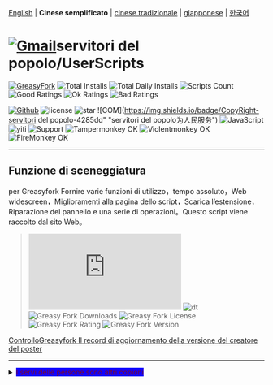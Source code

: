 [English](/en/scripts/497346 "Greasyfork Utility Toolkit") | **Cinese semplificato** | [cinese tradizionale](/zh-TW/scripts/497346 "Greasyfork Utility Toolkit") | [giapponese](/ja/scripts/497346 "Greasyfork Utility Toolkit") | [한국어](/ko/scripts/497346 "Greasyfork Utility Toolkit")

# [![Gmail](https://img.shields.io/badge/Contact-Gmail-yellow?svg&)](mailto:toniaiwanowskiskr47@gmail.com)servitori del popolo/UserScripts

[![GreasyFork](https://img.shields.io/static/v1?label=%20&message=GreasyFork&style=flat-square&labelColor=7B0000&color=960000&logo=data:image/png;base64,iVBORw0KGgoAAAANSUhEUgAAABAAAAAQCAYAAAAf8/9hAAAABmJLR0QA/wD/AP+gvaeTAAAACXBIWXMAAAsTAAALEwEAmpwYAAAAB3RJTUUH3ggEBCQHM3fXsAAAAVdJREFUOMudkz2qwkAUhc/goBaGJBgUtBCZyj0ILkpwAW7Bws4yO3AHLiCtEFD8KVREkoiFxZzX5A2KGfN4F04zMN+ce+5c4LMUgDmANYBnrnV+plBSi+FwyHq9TgA2LQpvCiEiABwMBtzv95RSfoNEHy8DYBzHrNVqVEr9BWKcqNFoxF6vx3a7zc1mYyC73a4MogBg7vs+z+czO50OW60Wt9stK5UKp9Mpj8cjq9WqDTBHnjAdxzGQZrPJw+HA31oulzbAWgLoA0CWZVBKIY5jzGYzdLtdE9DlcrFNrY98zobqOA6TJKHW2jg4nU5sNBpFDp6mhVe5?svg&VasUwDHm9Xqm15u12o+/7Hy0gD8KatOd5vN/v1FozTVN6nkchxFuI6hsAAIMg4OPxMJCXdtTbR7JJCMEgCJhlGUlyPB4XfumozInrupxMJpRSRtZlKoNYl+m/6/wDuWAjtPfsQuwAAAAASUVORK5CYII= "Greasyfork")](https://greasyfork.org/users/1169082)
![Total Installs](https://img.shields.io/badge/dynamic/json?color=0084ff&label=Total%20Installs&query=$.totalInstalls&url=https://raw.githubusercontent.com/10086100886/UserScripts/main/docs/total_installs.json)
![Total Daily Installs](https://img.shields.io/badge/dynamic/json?color=0084ff&label=Total%20Daily%20Installs&query=$.totalDailyInstalls&url=https://raw.githubusercontent.com/10086100886/UserScripts/main/docs/total_installs.json)
![Scripts Count](https://img.shields.io/badge/dynamic/json?color=1E90FF&label=Scripts%20Count&query=$.numScripts&url=https://raw.githubusercontent.com/10086100886/UserScripts/main/docs/total_installs.json)
![Good Ratings](https://img.shields.io/badge/dynamic/json?color=4CAF50&label=Good%20Ratings&query=$.totalGoodRatings&url=https://raw.githubusercontent.com/10086100886/UserScripts/main/docs/total_installs.json)
![Ok Ratings](https://img.shields.io/badge/dynamic/json?color=FF9800&label=Ok%20Ratings&query=$.totalOkRatings&url=https://raw.githubusercontent.com/10086100886/UserScripts/main/docs/total_installs.json)
![Bad Ratings](https://img.shields.io/badge/dynamic/json?color=F44336&label=Bad%20Ratings&query=$.totalBadRatings&url=https://raw.githubusercontent.com/10086100886/UserScripts/main/docs/total_installs.json)

[![Github](https://img.shields.io/badge/Github-100000?svg&logo=github&logoColor=white)](https://github.com/10086100886/)
![license](https://img.shields.io/github/license/10086100886/UserScripts?svg&style=flat-square&color=4285dd&logo=github)
![star](https://img.shields.io/github/forks/10086100886/UserScripts?svg&style=flat-square&label=Fork&color=4285dd&logo=github" "Numero di repliche")
![COM](https://img.shields.io/badge/CopyRight-servitori del popolo-4285dd" "servitori del popolo为人民服务")
![JavaScript](https://img.shields.io/badge/JavaScript-323330?svg&logo=javascript&logoColor=F7DF1E "JavaScript")
![yiti](https://img.shields.io/github/issues/10086100886/UserScripts/github-chinese?style=flat-square&logo=github&label=Issue "problema")
![Support](https://img.shields.io/badge/Support-Chrome%7CFirefox%7CEdge-blue?svg&)
![**Tampermonkey OK**](https://img.shields.io/badge/Tampermonkey-OK-006989?labelColor=012A36)
![**Violentmonkey OK**](https://img.shields.io/badge/Violentmonkey-OK-006989?labelColor=4B3F72)
![**FireMonkey OK**](https://img.shields.io/badge/FireMonkey-OK-006989?labelColor=885053)

---

## Funzione di sceneggiatura

per Greasyfork Fornire varie funzioni di utilizzo，tempo assoluto，Web widescreen，Miglioramenti alla pagina dello script，Scarica l’estensione，Riparazione del pannello e una serie di operazioni。Questo script viene raccolto dal sito Web。
>![size](https://img.shields.io/github/size/10086100886/UserScripts/Greasyfork%20Utility%20Toolkit.user.js?color=%23990000)
![dt](https://img.shields.io/greasyfork/dt/497346?color=%23990000&label=Installs)
![Greasy Fork Downloads](https://img.shields.io/greasyfork/dd/497346?color=%23990000)
![Greasy Fork License](https://img.shields.io/greasyfork/l/497346?color=%23990000)
![Greasy Fork Rating](https://img.shields.io/greasyfork/rating-count/497346?color=%23990000)
![Greasy Fork Version](https://img.shields.io/greasyfork/v/497346?color=%23990000)

  <p><a href="#:~:text=Aggiorna informazioni">ControlloGreasyfork Il record di aggiornamento della versione del creatore del poster</a></p>

---

<details>
    <summary><mark style="background-color: rgb(17, 0, 255); color: rgb(122, 11, 39);">I servi delle persone sono altri copioni</mark></summary>
    <table>
        <thead>
            <tr>
                <th>Nome della sceneggiatura</th>
                <th>Descrizione della sceneggiatura</th>
                <th>GitHub</th>
                <th>Greasyfork</th>
            </tr>
        </thead>
        <tbody>
            <tr>
                <td><a href="/zh-CN/scripts/497346" target="_blank"><strong>Greasyfork Artigiano della colla</strong></a></td>
                <td>Miglioraregreasyfork,Copia il codice，Scaricamento della sceneggiatura，Tempo preciso al secondo，Pulizia della home page，Discuti il ​​rapporto con un clic，Download aggiunto del codice di salto dell’elenco degli script Abbellisci il codice di visualizzazione e visualizza i file di riferimento del codice，mostra l’icona dello script，Passa agli script per adulti e ad altre operazioni</td>
                <td><a
                        href="https://raw.githubusercontent.com/10086100886/UserScripts/main/Greasyfork%20Utility%20Toolkit.user.js">Installare</a>
                </td>
                <td><a href="https://update.greasyfork.org/scripts/497346.user.js"><img
                            src="https://img.shields.io/greasyfork/dt/497346?color=%23990000&label=Installs"><br>Installare</a>
                </td>
            </tr>
            <tr>

                <td><a href="/zh-CN/scripts/497403" target="_blank"><strong>Copia la versione modificata autorizzata</strong></a></td>
                <td>Vieta alle pagine web di fare la cacca nelle versioni modificate，verde per il rilascio，divieto rosso，indicazioni temporanee arancioni</td>
                <td><a
                        href="https://raw.githubusercontent.com/10086100886/UserScripts/main/clipboard.user.js">Installare</a>
                </td>
                <td><a href="https://update.greasyfork.org/scripts/497403.user.js"><img
                            src="https://img.shields.io/greasyfork/dt/497403?color=%23990000&label=Installs"><br>Installare</a>
                </td>
            </tr>
            <tr>

                <td><a href="/zh-CN/scripts/497317" target="_blank"><strong>GreasyforkI dettagli si applicano all’apertura</strong></a></td>
                <td>Viene aggiunta la pagina dei dettagli dello script. È adatta per i collegamenti da aggiungere. Fare clic per aprire la pagina Web.，Fare clic per copiare</td>
                <td><a
                        href="https://raw.githubusercontent.com/10086100886/UserScripts/main/Greasy%20fork%20link.user.js">Installare</a>
                </td>
                <td><a href="https://update.greasyfork.org/scripts/497317.user.js"><img
                            src="https://img.shields.io/greasyfork/dt/497317?color=%23990000&label=Installs"><br>Installare</a>
                </td>
            </tr>
            <tr>

                <td><a href="/zh-CN/scripts/497346" target="_blank"><strong>Greasyfork ranks</strong></a></td>
                <td>l’elenco degli script aggiunge il punteggio</td>
                <td><a
                        href="https://raw.githubusercontent.com/10086100886/UserScripts/main/Greasyfork%20ranks.user.js">Installare</a>
                </td>
                <td></td>
            </tr>
            <tr>

                <td><a href="/zh-CN/scripts/497682" target="_blank"><strong>MissavAssistente al backup</strong></a></td>
                <td>missBackup della playlist，Supporta il download di immagini e il salvataggio delle informazioni sui video.Esporta la pagina web locale Supporta l’esportazione inwebdav</td>
                <td><a
                        href="https://raw.githubusercontent.com/10086100886/UserScripts/main/missavexplorer.user.js">Installare</a>
                </td>
                <td><a href="https://update.greasyfork.org/scripts/497682.user.js"><img
                            src="https://img.shields.io/greasyfork/dt/497682?color=%23990000&label=Installs"><br>Installare</a>
                </td>
            </tr>
            <tr>

                <td><a href="/zh-CN/scripts/498625" target="_blank"><strong>Remove Link Underlines</strong></a></td>
                <td>Rimuovi la sottolineatura dalla pagina web</td>
                <td><a
                        href="https://raw.githubusercontent.com/10086100886/UserScripts/main/Remove%20Link%20Underlines.user.js">Installare</a>
                </td>
                <td><a href="https://update.greasyfork.org/scripts/498625.user.js"><img
                            src="https://img.shields.io/greasyfork/dt/498625?color=%23990000&label=Installs"><br>Installare</a>
                </td>
            </tr>
            <tr>

                <td><a href="/zh-CN/scripts/498906" target="_blank"><strong>Evidenzia le parole chiave nelle pagine web</strong></a></td>
                <td>Evidenziare il testo nelle pagine web</td>
                <td><a
                        href="https://raw.githubusercontent.com/10086100886/UserScripts/main/%E7%BD%91%E9%A1%B5%E9%AB%98%E4%BA%AE%E5%85%B3%E9%94%AE%E5%AD%97%2B.user.js">Installare</a>
                </td>
                <td><a href="https://update.greasyfork.org/scripts/498906.user.js"><img
                            src="https://img.shields.io/greasyfork/dt/498906?color=%23990000&label=Installs"><br>Installare</a>
                </td>
            </tr>
            <tr>

                <td><a href="/zh-CN/scripts/498904" target="_blank"><strong>Script Finder+</strong></a></td>
                <td>Script Finder è uno script utente（userscript），Ti aiuta a trovare e gestire gli script utente su qualsiasi sito web</td>
                <td><a
                        href="https://raw.githubusercontent.com/10086100886/UserScripts/main/Script%20Finder%2B.user.js">Installare</a>
                </td>
                <td><a href="https://update.greasyfork.org/scripts/498904.user.js"><img
                            src="https://img.shields.io/greasyfork/dt/498904?color=%23990000&label=Installs"><br>Installare</a>
                </td>
            </tr>
            <tr>

                <td><a href="/zh-CN/scripts/500255" target="_blank"><strong>Aggiungi ai pulsanti superiore e inferiore</strong></a></td>
                <td>Modificato daGreasyforkscript utente Aggiungi i pulsanti superiore e inferiore alle pagine web，Facilita il rapido spostamento verso l’alto o il basso di pagine lunghe。 Aggiunto cambio colore del pulsante durante lo scorrimento verso il basso，3Si arresta automaticamente se non viene effettuato lo scorrimento entro pochi secondi</td>
                <td><a
                        href="https://raw.githubusercontent.com/10086100886/UserScripts/main/%E7%BD%AE%E9%A0%82%E5%92%8C%E7%BD%AE%E5%BA%95%E6%8C%89%E9%88%95.user.js">Installare</a>
                </td>
                <td><a href="https://update.greasyfork.org/scripts/500255.user.js"><img
                            src="https://img.shields.io/greasyfork/dt/500255?color=%23990000&label=Installs"><br>Installare</a>
                </td>
            </tr>
            <tr>

                <td><a href="/zh-CN/scripts/500262" target="_blank"><strong>Blocca siti specifici dai risultati di ricerca</strong></a></td>
                <td>Blocca siti specifici dai risultati dei motori di ricerca，Aiuta gli utenti a filtrare i risultati di ricerca indesiderati。 Sito personalizzato per il blocco dell’input。Formato"-zhihu""-baidu" Utilizzato per bloccare i contenuti di ricerca di Google</td>
                <td><a
                        href="https://raw.githubusercontent.com/10086100886/UserScripts/main/%E5%9C%A8%E6%90%9C%E7%B4%A2%E7%BB%93%E6%9E%9C%E4%B8%AD%E5%B1%8F%E8%94%BD%E6%8C%87%E5%AE%9A%E7%AB%99%E7%82%B9.user.js">Installare</a>
                </td>
                <td><a href="https://update.greasyfork.org/scripts/500262.user.js"><img
                            src="https://img.shields.io/greasyfork/dt/500255?color=%23990000&label=Installs"><br>Installare</a>
                </td>
            </tr>
        </tbody>
    </table>
</details>


## Caratteristiche
### Dettagli della sceneggiatura

- Passa dalla visualizzazione documento alla visualizzazione Web
- Copia il codice
- mostra l’icona dello script
- Cancella la cache delle icone
- Cronologia degli script aggiunta all’installazione
- Aggiungi pulsante di download
- Il codice dello script visualizza il numero di riga
- Ordina l’elenco degli script per data di creazione
- Copia la dichiarazione della libreria
- Mostra il numero di file di riferimento
- Copia il collegamento breve
- Abbellisci gli snippet di codice
- Abbellisci il codice della vista

### elenco di script

- Visualizza l’elenco dei download di installazione
- Blocca le impostazioni della lingua
- Mostra valutazioni
- Mostra il codice sorgente
- Utilizza l’elenco legacy
- Mostra tutti gli script della lingua
- Sposta la barra laterale
- Ordina l’elenco degli script per data di creazione

### Abbellisci i controlli

- Controllare l’abbellimento
- Abbellisci le etichette delle caselle di selezione e dei pulsanti di opzione

### Applicabile a

- Abilita miglioramento
- apri in una nuova finestra
- Il numero di script visualizzati nel forum
- I dettagli si applicano all’apertura:
  - Ricerca nel forum
  - Si apre la pagina Web
  - Richiesta di pop-up

### Home page

- Pulisci i vecchi contenuti della home page
- Numero di giorni per pulire la home page
- Operazione di aggiunta dello script della home page
- Nascondi i commenti recenti
- La home page mostra le statistiche

### Barra di navigazione

- Aggiunta opzione per pubblicare nuovi script
- Vai al copione per adulti
- Correggi lo stile della barra di navigazione
- Aggiungi alla barra di navigazione per aprire questa interfaccia
- Allineamento della barra di navigazione

### sito web

- Abilita automaticamente l’abbellimento della casella di modifica del codice
- Apri il collegamento in una nuova scheda
- data precisa
- Massimizza la navigazione nel sito web
- Rapporto con un clic
- evidenziazione del codice locale
- Nascondi icona
- mostra icona
- Grayscale ha letto i commenti
- Nascondi i commenti letti
- Barra di navigazione laterale
- Immagine dell’utente dell’agente

---

## Thank you

### sceneggiatura citata

- [Auto Enable Syntax-Highlighting Source Editor](https://greasyfork.org/zh-CN/scripts/22223)
- [Greasyfork in your language](https://greasyfork.org/zh-CN/scripts/6245)
- [Greasyfork ottimizzazione](https://greasyfork.org/zh-CN/scripts/411837)
- [GreasyFork Copy Code Snippet](https://greasyfork.org/zh-CN/scripts/423726)
- [Download Script Button](https://greasyfork.org/zh-CN/scripts/420872)
- [GreasyFork Script Icon](https://greasyfork.org/zh-CN/scripts/6861)
- [Add "Post a new script" Link](https://greasyfork.org/zh-CN/scripts/450357)
- [Open Scripts List Sorting for Creation Date by Default](https://greasyfork.org/zh-CN/scripts/495477)
- [Absolute Time on GreasyFork](https://greasyfork.org/zh-CN/scripts/470348)
- [piega greasyfork Discussione scaduta](https://greasyfork.org/scripts/426549/)
- [maximale Fensterbreite auf nutzen](https://greasyfork.org/de/scripts/36037)
- [Toggle HTML View](https://greasyfork.org/de/scripts/471149)
- [GreasyFork Header Style Fix](https://greasyfork.org/zh-CN/scripts/473269)
- [Greasy Fork Dark Theme](https://greasyfork.org/zh-CN/scripts/436913)
- [Greasyfork abbellire](https://greasyfork.org/zh-CN/scripts/446849)
- [Greasy Fork Migliorare](https://greasyfork.org/zh-CN/scripts/467078)
- [Greasy Fork URL Pulitura del nome dello script](https://greasyfork.org/scripts/431940/)
- [Greasyfork ottimizzazione](https://greasyfork.org/zh-CN/scripts/475722)
- [Greasy Fork: Mark Script Discussions as Read](https://greasyfork.org/scripts/438010)
- [Greasy Fork Bookmark](https://greasyfork.org/scripts/493406)
- [GreasyFork Segnala commenti spam con un clic](https://greasyfork.org/scripts/474395)

---

## visualizzazione delle immagini:

<img src="https://img.xwyue.com/i/2024/07/12/669052994d5f4.png" alt="nav.png" width="800">
<img src="https://img.xwyue.com/i/2024/07/12/66905299aaa1e.png" alt="rep2.png" width="800">
<img src="https://img.xwyue.com/i/2024/07/12/6690529a9d5e5.png" alt="rep1.png" width="800">
<img src="https://img.xwyue.com/i/2024/07/12/6690529c24d9a.png" alt="time.png" width="800">
<img src="https://img.xwyue.com/i/2024/07/12/6690529c57dab.png" alt="user.png" width="800">
<img src="https://img.xwyue.com/i/2024/07/12/6690529c62ebd.png" alt="maxw.png" width="800">
<img src="https://img.xwyue.com/i/2024/07/12/6690529c744ea.png" alt="hidec.png" width="800">
<img src="https://img.xwyue.com/i/2024/07/12/6690529c84351.png" alt="libdown.png" width="800">
<img src="https://img.xwyue.com/i/2024/07/12/6690529ca36ab.png" alt="scriptdet.png" width="800">
<img src="https://img.xwyue.com/i/2024/07/12/6690529cb6d3f.png" alt="scripcode.png" width="800">
<img src="https://img.xwyue.com/i/2024/07/12/6690529cbdc2f.png" alt="code2.png" width="800">
<img src="https://img.xwyue.com/i/2024/07/12/6690529cce8da.png" alt="hisdown.png" width="800">
<img src="https://img.xwyue.com/i/2024/07/12/6690529ccfeab.png" alt="scriptlist.png" width="800">
<img src="https://img.xwyue.com/i/2024/07/12/6690529cd54fc.png" alt="allscriptlist.png" width="800">

---

## Aggiorna informazioni
- 2024/7/17 2.2.0.9
  - Aumento[GreasyFork ottimizzazione](https://greasyfork.org/zh-CN/scripts/475722)Script nella visualizzazione a doppia colonna
  - Aumento[GreasyFork ottimizzazione](https://greasyfork.org/zh-CN/scripts/475722)Abbellisci la barra di navigazione in
  - Aggiungi la barra delle azioni laterale del sito Web fissa
- 2024/7/15 2.2.0.8
  
  - Supporto completo per la lingua tradizionale
- 2024/7/15 2.2.0.7
  
  - Aggiungi l’interruttore della barra di navigazione laterale
  - Aggiungi proxy immagine
    - Il proxy immagine non funziona se abilitato[GreasyFork ottimizzazione](https://greasyfork.org/zh-CN/scripts/475722)Sfogliando le immagini
  - Risolto il problema della visualizzazione delle immagini al di fuori del browser sui dispositivi mobili
  - Modifica per controllare automaticamente l’abbellimento durante la modifica del codice
- 2024/7/14 2.2.0.6
  
  - Aggiunta espansione della barra di navigazione"Di più"
  - Aumento[Greasy Fork Migliorare](https://greasyfork.org/zh-CN/scripts/467078)Barra di navigazione laterale in
  - Migliorare il supporto per più lingue
- 2024/7/13 2.2.0.5
  
  - Aggiungi accesso automatico[GreasyFork ottimizzazione](https://greasyfork.org/zh-CN/scripts/475722)
  - Correggere lo stato di installazione dello script nell’elenco di visualizzazione
  - Migliorare il supporto per più lingue


---

<p><a href="https://github.com/10086100886/UserScripts"><strong>Altri script utente</strong></a> /
<a href="#">tornare all’inizio↑</a></p>



